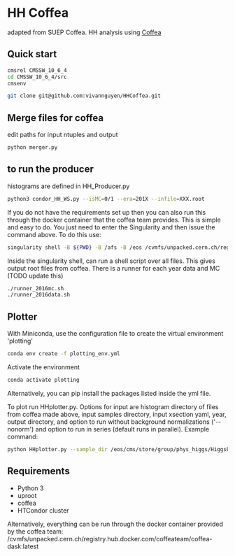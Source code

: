 # HH Coffea 
adapted from SUEP Coffea. HH analysis using [Coffea](https://coffeateam.github.io/coffea/)

## Quick start
```bash
cmsrel CMSSW_10_6_4
cd CMSSW_10_6_4/src
cmsenv

git clone git@github.com:vivannguyen/HHCoffea.git
```

## Merge files for coffea
edit paths for input ntuples and output
```bash
python merger.py
```

## to run the producer

histograms are defined in HH_Producer.py

```bash
python3 condor_HH_WS.py --isMC=0/1 --era=201X --infile=XXX.root
```

If you do not have the requirements set up then you can also run this through the docker container that the coffea team provides. This is simple and easy to do. You just need to enter the Singularity and then issue the command above. To do this use:

```bash
singularity shell -B ${PWD} -B /afs -B /eos /cvmfs/unpacked.cern.ch/registry.hub.docker.com/coffeateam/coffea-dask:latest
```

Inside the singularity shell, can run a shell script over all files. This gives output root files from coffea. There is a runner for each year data and MC (TODO update this)
```bash
./runner_2016mc.sh
./runner_2016data.sh
```

## Plotter
With  Miniconda, use the configuration file to create the virtual environment 'plotting'
```bash
conda env create -f plotting_env.yml
```

Activate the environment

```bash
conda activate plotting
```
Alternatively, you can pip install the packages listed inside the yml file.

To plot run HHplotter.py. Options for input are histogram directory of files from coffea made above, input samples directory, input xsection yaml, year, output directory, and option to run without background normalizations ('--nonorm') and option to run in series (default runs in parallel). Example command:
```bash
python HHplotter.py --sample_dir /eos/cms/store/group/phys_higgs/HiggsExo/HH_bbZZ_bbllqq/jlidrych/v2/2016/ --hist_dir 2016-v2/ --outdir plots_2016-v2 --year 2016
```

## Requirements

- Python 3
- uproot
- coffea
- HTCondor cluster

Alternatively, everything can be run through the docker container provided by the coffea team:
/cvmfs/unpacked.cern.ch/registry.hub.docker.com/coffeateam/coffea-dask:latest


